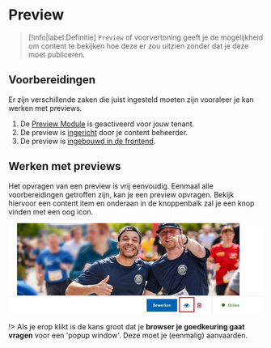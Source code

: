 # Preview

> [!info|label:Definitie]
> `Preview` of voorvertoning geeft je de mogelijkheid om content te bekijken hoe deze er zou uitzien zonder dat je deze moet publiceren.

## Voorbereidingen

Er zijn verschillende zaken die juist ingesteld moeten zijn vooraleer je kan werken met previews.

1. De [Preview Module](/modules/content/modules/module-preview) is geactiveerd voor jouw tenant.
2. De preview is [ingericht](/redactie/content/inrichten-preview) door je content beheerder.
3. De preview is [ingebouwd in de frontend](/frontend/content/frontend-previews).

## Werken met previews

Het opvragen van een preview is vrij eenvoudig.
Eenmaal alle voorbereidingen getroffen zijn, kan je een preview opvragen. Bekijk hiervoor een content item en onderaan in de knoppenbalk zal je een knop vinden met een oog icon.

![Content preview](../assets/redactie-content-preview.jpg "Content preview")

!> Als je erop klikt is de kans groot dat je **browser je goedkeuring gaat vragen** voor een 'popup window'. Deze moet je (eenmalig) aanvaarden.

